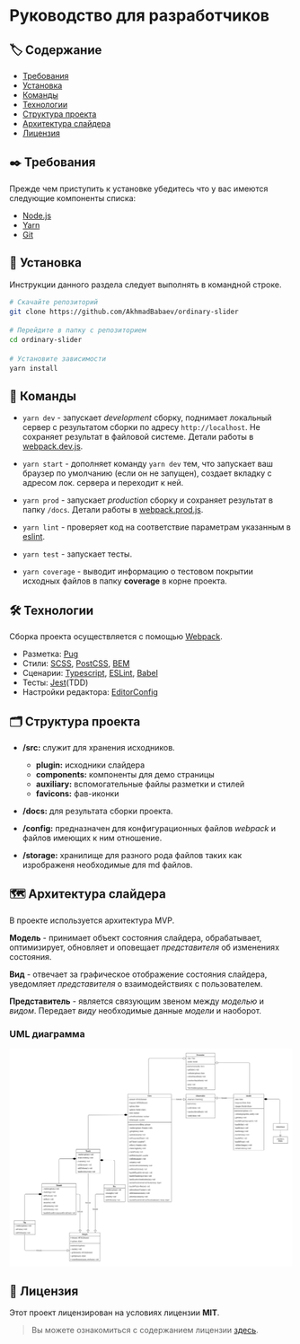 Руководство для разработчиков
===========================

##  🏷️ Содержание

- [Требования](#requirements)
- [Установка](#installation)
- [Команды](#commands)
- [Технологии](#technologies)
- [Структура проекта](#structure)
- [Архитектура слайдера](#architecture)
- [Лицензия](#license)


##  <a name="requirements"></a> ✒️ Требования

Прежде чем приступить к установке убедитесь что у вас имеются следующие компоненты списка:

- [Node.js](https://nodejs.org/en/)
- [Yarn](https://yarnpkg.com)
- [Git](https://git-scm.com/)
  

##  <a name="installation"></a> 💾 Установка

Инструкции данного раздела следует выполнять в командной строке.

```bash
# Скачайте репозиторий
git clone https://github.com/AkhmadBabaev/ordinary-slider
  
# Перейдите в папку с репозиторием
cd ordinary-slider

# Установите зависимости
yarn install
```


##  <a name="commands"></a> 📗 Команды

- `yarn dev` - запускает *development* сборку, поднимает локальный сервер с результатом сборки по адресу `http://localhost`. Не сохраняет результат в файловой системе. Детали работы в [webpack.dev.js](./config/webpack.dev.js).

- `yarn start` - дополняет команду `yarn dev` тем, что запускает ваш браузер по умолчанию (если он не запущен), создает вкладку с адресом лок. сервера и переходит к ней.

- `yarn prod` - запускает *production* сборку и сохраняет результат в папку `/docs`. Детали работы в [webpack.prod.js](./config/webpack.prod.js).

- `yarn lint` - проверяет код на соответствие параметрам указанным в [eslint](./.eslintrc.yml).  

- `yarn test` - запускает тесты.

- `yarn coverage` - выводит информацию о тестовом покрытии исходных файлов в папку **coverage** в корне проекта.


##  <a name="technologies"></a> 🛠️ Технологии

Сборка проекта осуществляется с помощью [Webpack](https://webpack.js.org).

* Разметка: [Pug](https://pugjs.org/api/getting-started.html)
* Стили: [SCSS](https://sass-lang.com), [PostCSS](https://postcss.org), [BEM](https://ru.bem.info)
* Сценарии: [Typescript](https://www.typescriptlang.org), [ESLint](https://eslint.org/), [Babel](https://babeljs.io)
* Тесты: [Jest](https://jestjs.io)(TDD)
* Настройки редактора: [EditorConfig](https://editorconfig.org)


##  <a name="structure"></a> 🗂️ Структура проекта

 - **/src:** служит для хранения исходников.
    - **plugin:** исходники слайдера
    - **components:** компоненты для демо страницы
    - **auxiliary:** вспомогательные файлы разметки и стилей
    - **favicons:** фав-иконки

 - **/docs:** для результата сборки проекта.

 - **/config:** предназначен для конфигурационных файлов *webpack* и файлов имеющих к ним отношение.

 - **/storage:** хранилище для разного рода файлов таких как изрображеня необходимые для md файлов.


##  <a name="architecture"></a> 🗺️ Архитектура слайдера

В проекте используется архитектура MVP.

**Модель** - принимает объект состояния слайдера, обрабатывает, оптимизирует, обновляет и оповещает *представителя* об изменениях состояния.

**Вид** - отвечает за графическое отображение состояния слайдера, уведомляет *представителя* о взаимодействиях с пользователем.

**Представитель** - является связующим звеном между *моделью* и *видом*. Передает *виду* необходимые данные *модели* и наоборот.

### UML диаграмма

![UML-diagram](./storage/diagram.jpg)


##  <a name="license"></a> 📃 Лицензия

Этот проект лицензирован на условиях лицензии **MIT**.

> Вы можете ознакомиться с содержанием лицензии [здесь](./LICENSE.md).
